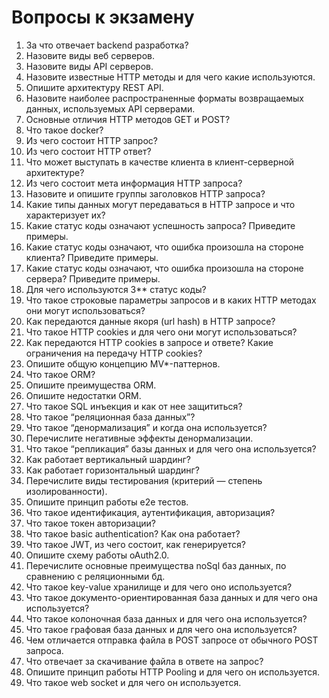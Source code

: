 # Вопросы к экзамену

1. За что отвечает backend разработка?
2. Назовите виды веб серверов.
3. Назовите виды API серверов.
4. Назовите известные HTTP методы и для чего какие используются.
5. Опишите архитектуру REST API.
6. Назовите наиболее распространенные форматы возвращаемых данных, используемых API серверами.
7. Основные отличия HTTP методов GET и POST?
8. Что такое docker?
9. Из чего состоит HTTP запрос?
10. Из чего состоит HTTP ответ?
11. Что может выступать в качестве клиента в клиент-серверной архитектуре?
12. Из чего состоит мета информация HTTP запроса?
13. Назовите и опишите группы заголовков HTTP запроса?
14. Какие типы данных могут передаваться в HTTP запросе и что характеризует их?
15. Какие статус коды означают успешность запроса? Приведите примеры.
16. Какие статус коды означают, что ошибка произошла на стороне клиента? Приведите примеры.
17. Какие статус коды означают, что ошибка произошла на стороне сервера? Приведите примеры.
18. Для чего используются 3** статус коды?
19. Что такое строковые параметры запросов и в каких HTTP методах они могут использоваться?
20. Как передаются данные якоря (url hash) в HTTP запросе?
21. Что такое HTTP cookies и для чего они могут использоваться?
22. Как передаются HTTP cookies в запросе и ответе? Какие ограничения на передачу HTTP cookies?
23. Опишите общую концепцию MV*-паттернов.
24. Что такое ORM?
25. Опишите преимущества ORM.
26. Опишите недостатки ORM.
27. Что такое SQL инъекция и как от нее защититься?
28. Что такое “реляционная база данных”?
29. Что такое “денормализация” и когда она используется?
30. Перечислите негативные эффекты денормализации.
31. Что такое “репликация” базы данных и для чего она используется?
32. Как работает вертикальный шардинг?
33. Как работает горизонтальный шардинг?
34. Перечислите виды тестирования (критерий — степень изолированности).
35. Опишите принцип работы e2e тестов.
36. Что такое идентификация, аутентификация, авторизация?
37. Что такое токен авторизации?
38. Что такое basic authentication? Как она работает?
39. Что такое JWT, из чего состоит, как генерируется?
40. Опишите схему работы oAuth2.0.
41. Перечислите основные преимущества noSql баз данных, по сравнению с реляционными бд.
42. Что такое key-value хранилище и для чего оно используется?
43. Что такое документо-ориентированная база данных и для чего она используется?
44. Что такое колоночная база данных и для чего она используется?
45. Что такое графовая база данных и для чего она используется?
46. Чем отличается отправка файла в POST запросе от обычного POST запроса.
47. Что отвечает за скачивание файла в ответе на запрос?
48. Опишите принцип работы HTTP Pooling и для чего он используется.
49. Что такое web socket и для чего он используется.